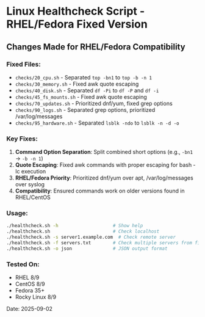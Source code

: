 # Linux Healthcheck Script - RHEL/Fedora Fixed Version

## Changes Made for RHEL/Fedora Compatibility

### Fixed Files:
- `checks/20_cpu.sh` - Separated `top -bn1` to `top -b -n 1`
- `checks/30_memory.sh` - Fixed awk quote escaping
- `checks/40_disk.sh` - Separated `df -Pi` to `df -P` and `df -i`
- `checks/45_fs_mounts.sh` - Fixed awk quote escaping
- `checks/70_updates.sh` - Prioritized dnf/yum, fixed grep options
- `checks/90_logs.sh` - Separated grep options, prioritized /var/log/messages
- `checks/95_hardware.sh` - Separated `lsblk -ndo` to `lsblk -n -d -o`

### Key Fixes:
1. **Command Option Separation**: Split combined short options (e.g., `-bn1` → `-b -n 1`)
2. **Quote Escaping**: Fixed awk commands with proper escaping for bash -lc execution
3. **RHEL/Fedora Priority**: Prioritized dnf/yum over apt, /var/log/messages over syslog
4. **Compatibility**: Ensured commands work on older versions found in RHEL/CentOS

### Usage:
```bash
./healthcheck.sh -h                    # Show help
./healthcheck.sh                       # Check localhost
./healthcheck.sh -s server1.example.com  # Check remote server
./healthcheck.sh -f servers.txt        # Check multiple servers from file
./healthcheck.sh -o json               # JSON output format
```

### Tested On:
- RHEL 8/9
- CentOS 8/9
- Fedora 35+
- Rocky Linux 8/9

Date: 2025-09-02

